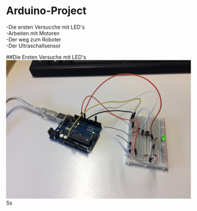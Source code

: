# Arduino-Project

-Die ersten Versucche mit LED's  
-Arbeiten mit Motoren  
-Der weg zum Roboter  
  -Der Ultraschallsensor  

##Die Ersten Versuche mit LED's
![alt text](https://github.com/Stormarnschule12/Arduino-Project/blob/master/IMG_1837.JPG)  
Ss
